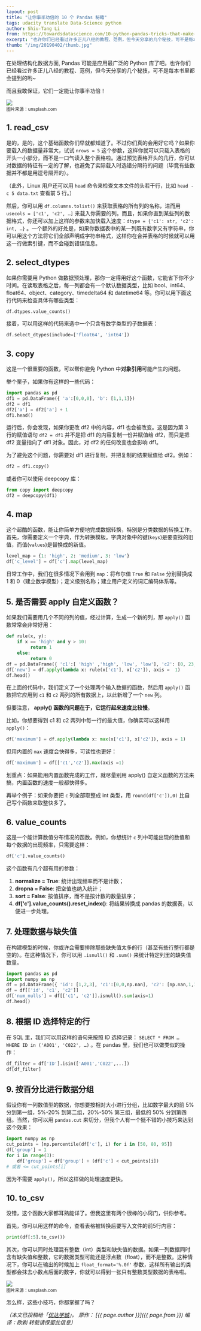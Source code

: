 ```yaml
---
layout: post
title: "让你事半功倍的 10 个 Pandas 秘籍"
tags: udacity translate Data-Science python
author: Shiu-Tang Li
from: https://towardsdatascience.com/10-python-pandas-tricks-that-make-your-work-more-efficient-2e8e483808ba
excerpt: "也许你们已经看过许多正儿八经的教程、范例，但今天分享的几个秘技，可不是每本书里都会提到的哟~"
thumb: "/img/20190402/thumb.jpg"
---
```

在处理结构化数据方面, Pandas 可能是应用最广泛的 Python 库了吧。也许你们已经看过许多正儿八经的教程、范例，但今天分享的几个秘技，可不是每本书里都会提到的哟~

而且我敢保证，它们一定能让你事半功倍！

<img src="/img/20190402/001.jpeg" /><br><small>
图片来源：unsplash.com</small>

## 1. read_csv

是的，是的，这个基础函数你们早就都知道了。不过你们真的会用好它吗？如果你要载入的数据量非常大，试试 `nrows = 5` 这个参数，这样你就可以只载入表格的开头一小部分，而不是一口气读入整个表格啦。通过预览表格开头的几行，你可以对数据的特征有一定的了解，也避免了实际载入时选错分隔符的问题（毕竟有些数据并不都是用逗号隔开的）。

（此外，Linux 用户还可以用 `head` 命令来检查文本文件的头若干行，比如 `head -c 5 data.txt` 查看前 5 行。）

然后，你可以用 `df.columns.tolist()` 来获取表格的所有列的名称，进而用 `usecols = ['c1', 'c2', …]` 来载入你需要的列。而且，如果你直到某些列的数据格式，你还可以加上这样的参数来加快载入速度：`dtype = {'c1': str, 'c2': int, …}` 。一个额外的好处是，如果你数据表中的某一列既有数字又有字符串，你可以用这个方法将它们全部声明成字符串格式，这样你在合并表格的时候就可以用这一行做索引键，而不会碰到错误信息。

## 2. select_dtypes

如果你需要用 Python 做数据预处理，那你一定得用好这个函数，它能省下你不少时间。在读取表格之后，每一列都会有一个默认数据类型，比如 bool、int64、float64、object、category、timedelta64 和 datetime64 等。你可以用下面这行代码来检查具体有哪些类型：

```python
df.dtypes.value_counts()
```

接着，可以用这样的代码来选中一个只含有数字类型的子数据表：

```python
df.select_dtypes(include=['float64', 'int64'])
```

## 3. copy

这是一个很重要的函数，可以帮你避免 Python 中**对象引用**可能产生的问题。

举个栗子，如果你有这样的一些代码：

```python
import pandas as pd
df1 = pd.DataFrame({ 'a':[0,0,0], 'b': [1,1,1]})
df2 = df1
df2['a'] = df2['a'] + 1
df1.head()
```

运行后，你会发现，如果你更改 df2 中的内容，df1 也会被改变。这是因为第 3 行的赋值语句 `df2 = df1` 并<span class="hl">不是</span>把 df1 的内容复制一份并赋值给 df2，而只是把 df2 变量指向了 df1 对象。因此，对 df2 的任何改变也会影响 df1。

为了避免这个问题，你需要对 df1 进行复制，并把复制的结果赋值给 df2。例如：

```python
df2 = df1.copy() 
```
或者你可以使用 deepcopy 库：

```python
from copy import deepcopy
df2 = deepcopy(df1)
```

## 4. map

这个超酷的函数，能让你简单方便地完成数据转换，特别是分类数据的转换工作。首先，你需要定义一个字典，作为转换模板。字典对象中的键(`keys`)是要查找的旧值，而值(`values`)是替换成的新值。

```python
level_map = {1: 'high', 2: 'medium', 3: 'low'}
df['c_level'] = df['c'].map(level_map)
```

日常工作中，我们在很多情况下会用到 `map`：将布尔值 `True` 和 `False` 分别替换成 1 和 0（建立数学模型）；定义级别名称；建立用户定义的词汇编码体系等。

## 5. 是否需要 apply 自定义函数？

如果我们需要用几个不同的列的值，经过计算，生成一个新的列，那 `apply()` 函数常常会非常好用：

```python
def rule(x, y):
    if x == 'high' and y > 10:
         return 1
    else:
         return 0
df = pd.DataFrame({ 'c1':[ 'high' ,'high', 'low', 'low'], 'c2': [0, 23, 17, 4]})
df['new'] = df.apply(lambda x: rule(x['c1'], x['c2']), axis =  1)
df.head()
```

在上面的代码中，我们定义了一个处理两个输入数据的函数，然后用 `apply()` 函数把它应用到 `c1` 和 `c2` 两列的所有数据上，以此新增了一个 `new` 列。

但要注意， **apply() 函数的问题在于，它运行起来速度比较慢**。

比如，你想要得到 c1 和 c2 两列中每一行的最大值，你确实可以这样用 `apply()`：

```python
df['maximum'] = df.apply(lambda x: max(x['c1'], x['c2']), axis = 1)
```

但用内置的 `max` 速度会快得多，可读性也更好：

```python
df['maximum'] = df[['c1','c2']].max(axis =1)
```

<span class="hl">划重点</span>：如果能用内置函数完成的工作，就尽量别用 apply() 自定义函数的方法来搞，内置函数的速度一般都快得多。

再举个例子：如果你要把 `c` 列全部取整成 int 类型，用 `round(df['c']),0)` 比自己写个函数来取整快多了。

## 6. value_counts

这是一个能计算数值分布情况的函数。例如，你想统计 `c` 列中可能出现的数值和每个数据的出现频率，只需要这样：

```python
df['c'].value_counts()
```

这个函数有几个超有用的参数：

 1. **normalize = True**: 统计出现频率而不是计数；
 2. **dropna = False**: 把空值也纳入统计；
 3. **sort = False**: 按值排序，而不是按计数的数量排序；
 4. **df['c'].value_counts().reset_index()**: 将结果转换成 pandas 的数据表，以便进一步处理。


## 7. 处理数据与缺失值

在构建模型的时候，你或许会需要排除那些缺失值太多的行（甚至有些行整行都是空的）。在这种情况下，你可以用 `.isnull()` 和 `.sum()` 来统计特定列里的缺失值数量。

```python
import pandas as pd
import numpy as np
df = pd.DataFrame({ 'id': [1,2,3], 'c1':[0,0,np.nan], 'c2': [np.nan,1,1]})
df = df[['id', 'c1', 'c2']]
df['num_nulls'] = df[['c1', 'c2']].isnull().sum(axis=1)
df.head()
```

## 8. 根据 ID 选择特定的行

在 SQL 里，我们可以用这样的语句来按照 ID 选择记录： `SELECT * FROM … WHERE ID in ('A001', 'C022', …)` 。在 pandas 里，我们也可以做类似的操作：

```python
df_filter = df['ID'].isin(['A001','C022',...])
df[df_filter]
```

## 9. 按百分比进行数据分组

假设你有一列数值型的数据，你想要按相对大小进行分组，比如数字最大的前 5% 分到第一组，5%-20% 到第二组，20%-50% 第三组，最低的 50% 分到第四组。当然，你可以用 `pandas.cut` 来切分，但我个人有一个挺不错的小技巧来达到这个效果：

```python
import numpy as np
cut_points = [np.percentile(df['c'], i) for i in [50, 80, 95]]
df['group'] = 1
for i in range(3):
    df['group'] = df['group'] + (df['c'] < cut_points[i])
# 或者 <= cut_points[i]
```

因为不需要 `apply()`，所以这样做的处理速度更快。

## 10. to_csv

没错，这个函数大家都耳熟能详了。但我这里有两个很棒的小窍门，供你参考。

首先，你可以用这样的命令，查看表格被转换后要写入文件的前5行内容：

```python
print(df[:5].to_csv())
```

其次，你可以同时处理混有整数（int）类型和缺失值的数据。如果一列数据同时含有缺失值和整数，它的数据类型可能还是浮点数（float），而不是整数。这种情况下，你可以在输出的时候加上 `float_format='%.0f'` 参数，这样所有输出的类型都会抹去小数点后面的数字，你就可以得到一张只有整数类型数据的表格啦。

<img src="/img/20190402/002.jpg" /><br><small>
图片来源：unsplash.com</small>

怎么样，这些小技巧，你都掌握了吗？

_（本文已投稿给「[优达学城](https://cn.udacity.com)」。 原作： [{{ page.author }}]({{ page.from }}) 编译：欧剃 转载请保留此信息）_